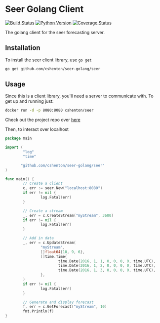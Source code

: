 # Seer Golang Client
[![Build Status](https://travis-ci.org/cshenton/seer-python.svg?branch=master)](https://travis-ci.org/cshenton/seer-python)
[![Python Version](https://img.shields.io/pypi/pyversions/seer.svg)](https://pypi.org/project/seer/)
[![Coverage Status](https://coveralls.io/repos/github/cshenton/seer-python/badge.svg?branch=master)](https://coveralls.io/github/cshenton/seer-python?branch=master)

The golang client for the seer forecasting server.


## Installation

To install the seer client library, use `go get`

```bash
go get github.com/cshenton/seer-golang/seer
```

## Usage

Since this is a client library, you'll need a server to communicate with. To get
up and running just:
```bash
docker run -d -p 8080:8080 cshenton/seer
```
Check out the project repo over [here](https://github.com/cshenton/seer)

Then, to interact over localhost

```go
package main

import (
        "log"
        "time"

       "github.com/cshenton/seer-golang/seer"
)

func main() {
        // Create a client
        c, err := seer.New("localhost:8080")
        if err != nil {
                log.Fatal(err)
        }

        // Create a stream
        _, err = c.CreateStream("myStream", 3600)
        if err != nil {
                log.Fatal(err)
        }

        // Add in data
        _, err = c.UpdateStream(
                "myStream",
                []float64{10, 9, 6},
                []time.Time{
                        time.Date(2016, 1, 1, 0, 0, 0, 0, time.UTC),
                        time.Date(2016, 1, 2, 0, 0, 0, 0, time.UTC),
                        time.Date(2016, 1, 3, 0, 0, 0, 0, time.UTC),
                },
        )
        if err != nil {
                log.Fatal(err)
        }

        // Generate and display forecast
        f, err = c.GetForecast("myStream", 10)
        fmt.Println(f)
}
```